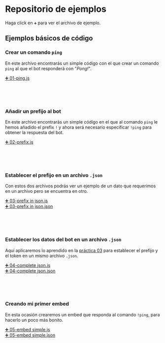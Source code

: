 # Repositorio de ejemplos
Haga click en `➕` para ver el archivo de ejemplo.

## Ejemplos básicos de código

### Crear un comando `ping`
En este archivo encontrarás un simple código con el que crear un comando `ping` al que el bot responderá con "*Pong!*".

[➕ 01-ping.js](01-ping.js)

<br>
<br>
<br>

### Añadir un prefijo al bot
En este archivo encontrarás un simple código en el que al comando `ping` le hemos añadido el prefix `!` y ahora será necesario especificar `!ping` para obtener la respuesta del bot.

[➕ 02-prefix.js](02-prefix.js)

<br>
<br>
<br>

### Establecer el prefijo en un archivo `.json`
Con estos dos archivos podrás ver un ejemplo de un dato que requerimos en un archivo pero se encuentra en otro.

[➕ 03-prefix in json.js](03-prefix%20in%20json.js)<br>
[➕ 03-prefix in json.json](03-prefix%20in%20json.json)

<br>
<br>
<br>

### Establecer los datos del bot en un archivo `.json`
Aquí aplicaremos lo aprendido en la [práctica 03](#establecer-el-prefijo-en-un-archivo-json) para establecer el prefijo y el token en un mismo archivo `.json`.

[➕ 04-complete json.js](04-complete%20json.js)<br>
[➕ 04-complete json.json](04-complete%20json.json)

<br>
<br>
<br>

### Creando mi primer embed
En esta ocasión crearemos un embed que responda al comando `!ping`, para hacerlo un poco más bonito.

[➕ 05-embed simple.js](05-embed%20simple.js)<br>
[➕ 05-embed simple.json](05-embed%20simple.json)